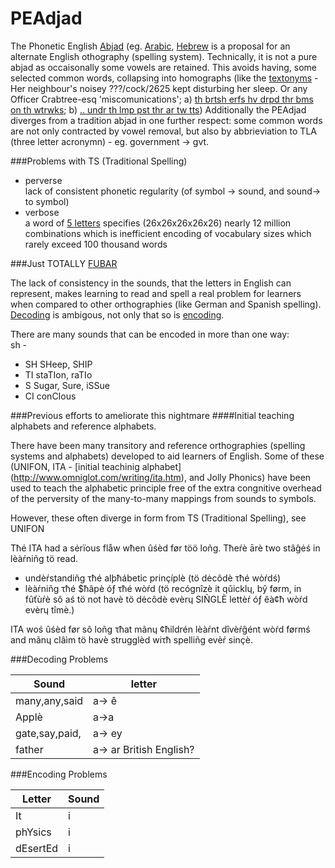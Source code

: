 PEAdjad
=======

The Phonetic English [Abjad](http://en.wikipedia.org/wiki/Abjad) (eg. [Arabic](http://en.wikipedia.org/wiki/Arabic_Alphabet), [Hebrew](http://en.wikipedia.org/wiki/Arabic_Alphabet) is a proposal for an alternate English othography (spelling system). Technically, it is not a pure abjad as occaisonally some vowels are retained. This avoids having, some selected common words, collapsing into homographs (like the [textonyms](http://www.urbandictionary.com/define.php?term=textonym) - Her neighbour's noisey ???/cock/2625 kept disturbing her sleep. Or any Officer Crabtree-esq 'miscomunications'; a) [th brtsh erfs hv drpd thr bms on th wtrwks](http://www.youtube.com/watch?v=6DrAp5gzdqc); b) [.. undr th lmp pst thr ar tw tts](http://www.youtube.com/watch?v=zGNVU5ZjlgA)) Additionally the PEAdjad diverges from a tradition abjad in one further respect: some common words are not only contracted by vowel removal, but also by abbrieviation to TLA (three letter acronymn) - eg. government -> gvt.

###Problems with TS (Traditional Spelling)  
* perverse    
lack of consistent phonetic regularity (of symbol -> sound, and sound-> to symbol)  
* verbose   
 a word of [5 letters](http://answers.yahoo.com/question/index?qid=20080526032554AAB28AF) specifies (26x26x26x26x26) nearly 12 million combinations which is inefficient encoding of vocabulary sizes which rarely exceed 100 thousand words

###Just TOTALLY [FUBAR](http://en.wikipedia.org/wiki/FUBAR#FUBAR)

The lack of consistency in the sounds, that the letters in English can represent, makes learning to read and spell a real problem for learners when compared to other orthographies (like German and Spanish spelling).  [Decoding](#decoding) is ambigous, not only that so is [encoding](#encoding).  

Τħere are many sounds that can be encoded in more than one way:     
sh -  
* SH SHeep, SHIP  
* TI staTIon, raTIo 
* S Sugar, Sure, iSSue 
* CI conCIous

###Previous efforts to ameliorate this nightmare
####Initial teaching alphabets and reference alphabets.

There have been many transitory and reference orthographies (spelling systems and alphabets) developed to aid learners of English. Some of these (UNIFON, ITA - [initial teachinig alphabet] (http://www.omniglot.com/writing/ita.htm), and Jolly Phonics) have been used to teach the alphabetic principle free of the extra congnitive overhead of the perversity of the many-to-many mappings from sounds to symbols.

However, these often diverge in form from TS (Traditional Spelling), see UNIFON


Τħé ITA had a sėrïous flåw wħen ûśèd før töö loñg.
Τħeŕè ārè two stâĝėś in lèàŕniñg tö read.

* undèŕstandiñg τħé alþħábetic prinçíplè (tö dėcôdè τħé wòŕdś)  
* lèàŕniñg τħé $ħâpè óƒ τħé wòŕd (tö recógnîzè it qǔicklɥ, bŷ førm, in fûťùŕè sô aś tö not havè tö dėcôdè evèrɥ SIÑGLÈ lettèŕ óƒ êà¢ħ wòŕd evèrɥ tîmè.)  

ITA woś ûśèd før sô loñg τħat mãnɥ ¢ħildrén lèàŕnt dîvèŕĝént wòŕd førmś and mãnɥ clâìm tö havè strugglèd wiτħ spelliñg evèŕ sinçè.

<a name="decoding"></a>
###Decoding Problems

Sound            |letter 
-----------------|---------
many,any,said  	 |a-> ê
Applè            |a->a
gate,say,paid,   |a-> ey
father           |a-> ar British English?

<a name="encoding"></a>
###Encoding Problems

Letter   |	Sound
---------|-------
It 	     |i
phYsics  |i
dEsertEd |i
